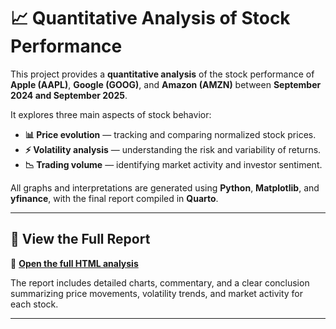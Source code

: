 # 📈 Quantitative Analysis of Stock Performance

This project provides a **quantitative analysis** of the stock performance of **Apple (AAPL)**, **Google (GOOG)**, and **Amazon (AMZN)** between **September 2024 and September 2025**.

It explores three main aspects of stock behavior:

- **📊 Price evolution** — tracking and comparing normalized stock prices.  
- **⚡ Volatility analysis** — understanding the risk and variability of returns.  
- **📉 Trading volume** — identifying market activity and investor sentiment.  

All graphs and interpretations are generated using **Python**, **Matplotlib**, and **yfinance**, with the final report compiled in **Quarto**.

---

## 🔗 View the Full Report

📘 **[Open the full HTML analysis](https://adamoelprofesor.github.io/Quantitative-Analysis-of-Stock-Performance/stock_analysis.html)**

The report includes detailed charts, commentary, and a clear conclusion summarizing price movements, volatility trends, and market activity for each stock.

---
